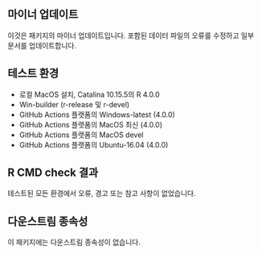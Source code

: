 ## 마이너 업데이트
이것은 패키지의 마이너 업데이트입니다. 포함된 데이터 파일의 오류를 수정하고 일부 문서를 업데이트합니다.

## 테스트 환경

* 로컬 MacOS 설치, Catalina 10.15.5의 R 4.0.0
* Win-builder (r-release 및 r-devel)
* GitHub Actions 플랫폼의 Windows-latest (4.0.0)
* GitHub Actions 플랫폼의 MacOS 최신 (4.0.0)
* GitHub Actions 플랫폼의 MacOS devel
* GitHub Actions 플랫폼의 Ubuntu-16.04 (4.0.0)

## R CMD check 결과
테스트된 모든 환경에서 오류, 경고 또는 참고 사항이 없었습니다.

## 다운스트림 종속성
이 패키지에는 다운스트림 종속성이 없습니다.
